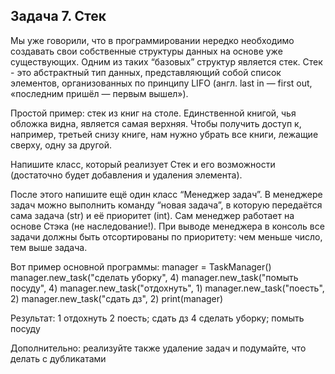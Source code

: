 ## Задача 7. Стек
Мы уже говорили, что в программировании нередко необходимо создавать свои собственные структуры данных на основе уже существующих. Одним из таких “базовых” структур является стек. 
Стек - это абстрактный тип данных, представляющий собой список элементов, организованных по принципу LIFO (англ. last in — first out, «последним пришёл — первым вышел»).

Простой пример: стек из книг на столе. Единственной книгой, чья обложка видна, является самая верхняя. Чтобы получить доступ к, например, третьей снизу книге, нам нужно убрать все книги, лежащие сверху, одну за другой.

Напишите класс, который реализует Стек и его возможности (достаточно будет добавления и удаления элемента). 

После этого напишите ещё один класс “Менеджер задач”. В менеджере задач можно выполнить команду “новая задача”, в которую передаётся сама задача (str) и её приоритет (int). Сам менеджер работает на основе Стэка (не наследование!).  При выводе менеджера в консоль все задачи должны быть отсортированы по приоритету: чем меньше число, тем выше задача.

Вот пример основной программы:
manager = TaskManager()
manager.new_task("сделать уборку", 4)
manager.new_task("помыть посуду", 4)
manager.new_task("отдохнуть", 1)
manager.new_task("поесть", 2)
manager.new_task("сдать дз", 2)
print(manager)

Результат:
1 отдохнуть
2 поесть; сдать дз
4 сделать уборку; помыть посуду

Дополнительно: реализуйте также удаление задач и подумайте, что делать с дубликатами

